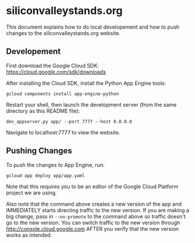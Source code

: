 # siliconvalleystands.org

This document explains how to do local developement and how to push changes to
the siliconvalleystands.org website.

## Developement

First download the Google Cloud SDK: https://cloud.google.com/sdk/downloads

After installing the Cloud SDK, install the Python App Engine tools:

``` shell
gcloud components install app-engine-python
```

Restart your shell, then launch the development server (from the same directory
as this README file):

``` shell
dev_appserver.py app/ --port 7777 --host 0.0.0.0
```

Navigate to localhost:7777 to view the website.

## Pushing Changes

To push the changes to App Engine, run:

``` shell
gcloud app deploy app/app.yaml
```

Note that this requires you to be an editor of the Google Cloud Platform project
we are using.

Also note that the command above creates a new version of the app and
IMMEDIATELY starts directing traffic to the new version. If you are making a big
change, pass in `--no-promote` to the command above so traffic doesn't go to the
new version. You can switch traffic to the new version through
http://console.cloud.google.com AFTER you verify that the new version works as
intended.
